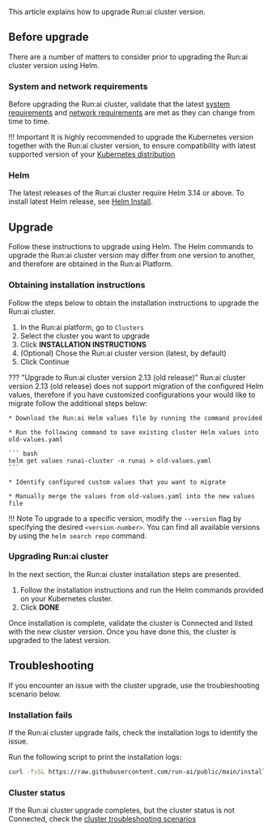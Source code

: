   
This article explains how to upgrade Run:ai cluster version.

## Before upgrade

There are a number of matters to consider prior to upgrading the Run:ai cluster version using Helm.

### System and network requirements

Before upgrading the Run:ai cluster, validate that the latest [system requirements](./cluster-prerequisites.md) and [network requirements](./network-req.md) are met as they can change from time to time.

!!! Important
    It is highly recommended to upgrade the Kubernetes version together with the Run:ai cluster version, to ensure compatibility with latest supported version of your [Kubernetes distribution](cluster-prerequisites.md#kubernetes-distribution)

### Helm

The latest releases of the Run:ai cluster require Helm 3.14 or above. To install latest Helm release, see [Helm Install](https://helm.sh/docs/helm/helm_install/).

## Upgrade

Follow these instructions to upgrade using Helm. The Helm commands to upgrade the Run:ai cluster version may differ from one version to another, and therefore are obtained in the Run:ai Platform.

### Obtaining installation instructions

Follow the steps below to obtain the installation instructions to upgrade the Run:ai cluster.

1. In the Run:ai platform, go to `Clusters`  
2. Select the cluster you want to upgrade  
3. Click __INSTALLATION INSTRUCTIONS__  
4. (Optional) Chose the Run:ai cluster version (latest, by default)  
5. Click Continue

??? "Upgrade to Run:ai cluster version 2.13 (old release)"
    Run:ai cluster version 2.13 (old release) does not support migration of the configured Helm values, therefore if you have customized configurations your would like to migrate follow the additional steps below:

    * Download the Run:ai Helm values file by running the command provided 

    * Run the following command to save existing cluster Helm values into old-values.yaml
    
    ``` bash
    helm get values runai-cluster -n runai > old-values.yaml
    ```

    * Identify configured custom values that you want to migrate

    * Manually merge the values from old-values.yaml into the new values file

!!! Note
    To upgrade to a specific version, modify the `--version` flag by specifying the desired `<version-number>`. You can find all available versions by using the `helm search repo` command.

### Upgrading Run:ai cluster

In the next section, the Run:ai cluster installation steps are presented.

1. Follow the installation instructions and run the Helm commands provided on your Kubernetes cluster.  
2. Click __DONE__

Once installation is complete, validate the cluster is Connected and listed with the new cluster version. Once you have done this, the cluster is upgraded to the latest version.

## Troubleshooting

If you encounter an issue with the cluster upgrade, use the troubleshooting scenario below.

### Installation fails

If the Run:ai cluster upgrade fails, check the installation logs to identify the issue.

Run the following script to print the installation logs:

``` bash
curl -fsSL https://raw.githubusercontent.com/run-ai/public/main/installation/get-installation-logs.sh
```

### Cluster status

If the Run:ai cluster upgrade completes, but the cluster status is not Connected, check the [cluster troubleshooting scenarios](../config/clusters.md#troubleshooting)

